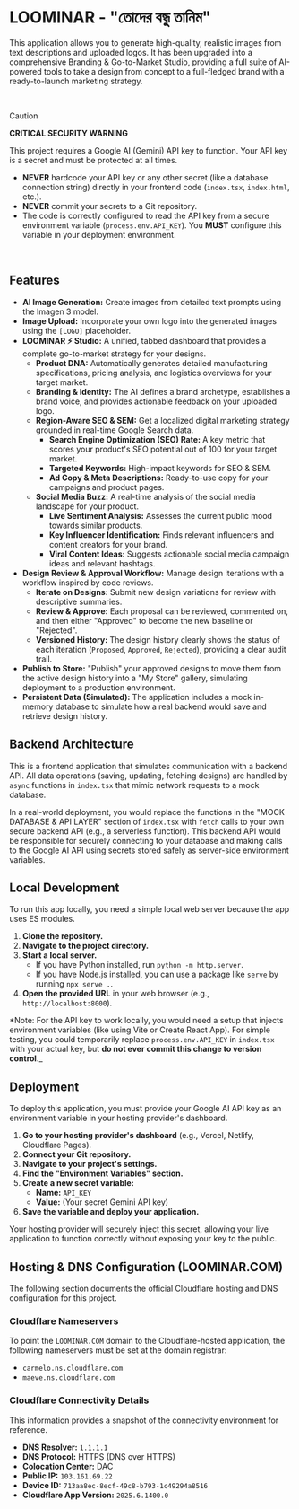 # LOOMINAR - "তোদের বন্ধু তানিম"

This application allows you to generate high-quality, realistic images from text descriptions and uploaded logos. It has been upgraded into a comprehensive Branding & Go-to-Market Studio, providing a full suite of AI-powered tools to take a design from concept to a full-fledged brand with a ready-to-launch marketing strategy.

<br>

> [!CAUTION]
> **CRITICAL SECURITY WARNING**
>
> This project requires a Google AI (Gemini) API key to function. Your API key is a secret and must be protected at all times.
>
> -   **NEVER** hardcode your API key or any other secret (like a database connection string) directly in your frontend code (`index.tsx`, `index.html`, etc.).
> -   **NEVER** commit your secrets to a Git repository.
> -   The code is correctly configured to read the API key from a secure environment variable (`process.env.API_KEY`). You **MUST** configure this variable in your deployment environment.

<br>

## Features

-   **AI Image Generation:** Create images from detailed text prompts using the Imagen 3 model.
-   **Image Upload:** Incorporate your own logo into the generated images using the `[LOGO]` placeholder.
-   **LOOMINAR ⚡ Studio:** A unified, tabbed dashboard that provides a complete go-to-market strategy for your designs.
    -   **Product DNA:** Automatically generates detailed manufacturing specifications, pricing analysis, and logistics overviews for your target market.
    -   **Branding & Identity:** The AI defines a brand archetype, establishes a brand voice, and provides actionable feedback on your uploaded logo.
    -   **Region-Aware SEO & SEM:** Get a localized digital marketing strategy grounded in real-time Google Search data.
        -   **Search Engine Optimization (SEO) Rate:** A key metric that scores your product's SEO potential out of 100 for your target market.
        -   **Targeted Keywords:** High-impact keywords for SEO & SEM.
        -   **Ad Copy & Meta Descriptions:** Ready-to-use copy for your campaigns and product pages.
    -   **Social Media Buzz:** A real-time analysis of the social media landscape for your product.
        -   **Live Sentiment Analysis:** Assesses the current public mood towards similar products.
        -   **Key Influencer Identification:** Finds relevant influencers and content creators for your brand.
        -   **Viral Content Ideas:** Suggests actionable social media campaign ideas and relevant hashtags.
-   **Design Review & Approval Workflow:** Manage design iterations with a workflow inspired by code reviews.
    -   **Iterate on Designs:** Submit new design variations for review with descriptive summaries.
    -   **Review & Approve:** Each proposal can be reviewed, commented on, and then either "Approved" to become the new baseline or "Rejected".
    -   **Versioned History:** The design history clearly shows the status of each iteration (`Proposed`, `Approved`, `Rejected`), providing a clear audit trail.
-   **Publish to Store:** "Publish" your approved designs to move them from the active design history into a "My Store" gallery, simulating deployment to a production environment.
-   **Persistent Data (Simulated):** The application includes a mock in-memory database to simulate how a real backend would save and retrieve design history.

## Backend Architecture

This is a frontend application that simulates communication with a backend API. All data operations (saving, updating, fetching designs) are handled by `async` functions in `index.tsx` that mimic network requests to a mock database.

In a real-world deployment, you would replace the functions in the "MOCK DATABASE & API LAYER" section of `index.tsx` with `fetch` calls to your own secure backend API (e.g., a serverless function). This backend API would be responsible for securely connecting to your database and making calls to the Google AI API using secrets stored safely as server-side environment variables.

## Local Development

To run this app locally, you need a simple local web server because the app uses ES modules.

1.  **Clone the repository.**
2.  **Navigate to the project directory.**
3.  **Start a local server.**
    -   If you have Python installed, run `python -m http.server`.
    -   If you have Node.js installed, you can use a package like `serve` by running `npx serve .`.
4.  **Open the provided URL** in your web browser (e.g., `http://localhost:8000`).

*Note: For the API key to work locally, you would need a setup that injects environment variables (like using Vite or Create React App). For simple testing, you could temporarily replace `process.env.API_KEY` in `index.tsx` with your actual key, but **do not ever commit this change to version control.**_

## Deployment

To deploy this application, you must provide your Google AI API key as an environment variable in your hosting provider's dashboard.

1.  **Go to your hosting provider's dashboard** (e.g., Vercel, Netlify, Cloudflare Pages).
2.  **Connect your Git repository.**
3.  **Navigate to your project's settings.**
4.  **Find the "Environment Variables" section.**
5.  **Create a new secret variable:**
    -   **Name:** `API_KEY`
    -   **Value:** (Your secret Gemini API key)
6.  **Save the variable and deploy your application.**

Your hosting provider will securely inject this secret, allowing your live application to function correctly without exposing your key to the public.

## Hosting & DNS Configuration (LOOMINAR.COM)

The following section documents the official Cloudflare hosting and DNS configuration for this project.

### Cloudflare Nameservers

To point the `LOOMINAR.COM` domain to the Cloudflare-hosted application, the following nameservers must be set at the domain registrar:

-   `carmelo.ns.cloudflare.com`
-   `maeve.ns.cloudflare.com`

### Cloudflare Connectivity Details

This information provides a snapshot of the connectivity environment for reference.

-   **DNS Resolver:** `1.1.1.1`
-   **DNS Protocol:** HTTPS (DNS over HTTPS)
-   **Colocation Center:** DAC
-   **Public IP:** `103.161.69.22`
-   **Device ID:** `713aa8ec-8ecf-49c8-b793-1c49294a8516`
-   **Cloudflare App Version:** `2025.6.1400.0`
